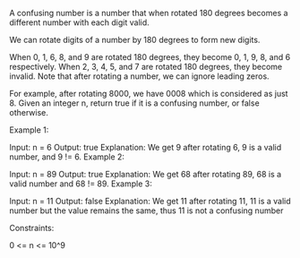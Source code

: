 A confusing number is a number that when rotated 180 degrees becomes a different number with each digit valid.

We can rotate digits of a number by 180 degrees to form new digits.

When 0, 1, 6, 8, and 9 are rotated 180 degrees, they become 0, 1, 9, 8, and 6 respectively.
When 2, 3, 4, 5, and 7 are rotated 180 degrees, they become invalid.
Note that after rotating a number, we can ignore leading zeros.

For example, after rotating 8000, we have 0008 which is considered as just 8.
Given an integer n, return true if it is a confusing number, or false otherwise.

 

Example 1:


Input: n = 6
Output: true
Explanation: We get 9 after rotating 6, 9 is a valid number, and 9 != 6.
Example 2:


Input: n = 89
Output: true
Explanation: We get 68 after rotating 89, 68 is a valid number and 68 != 89.
Example 3:


Input: n = 11
Output: false
Explanation: We get 11 after rotating 11, 11 is a valid number but the value remains the same, thus 11 is not a confusing number
 

Constraints:

0 <= n <= 10^9

